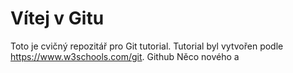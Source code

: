 # Vítej v Gitu
Toto je cvičný repozitář pro Git tutorial. Tutorial byl vytvořen podle https://www.w3schools.com/git.
Github
Něco nového
a
